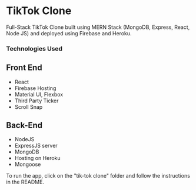 # TikTok Clone

Full-Stack TikTok Clone built using MERN Stack (MongoDB, Express, React, Node JS) and deployed using Firebase and Heroku.

### Technologies Used

## Front End
* React
* Firebase Hosting
* Material UI, Flexbox
* Third Party Ticker
* Scroll Snap

## Back-End
 * NodeJS
 * ExpressJS server
 * MongoDB
 * Hosting on Heroku
 * Mongoose

 To run the app, click on the "tik-tok clone" folder and follow the instructions in the README. 
